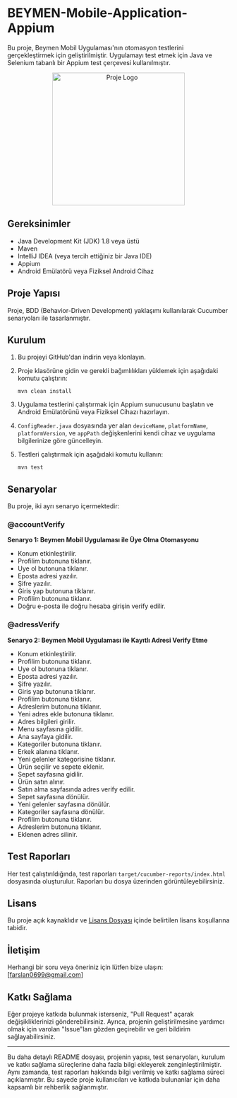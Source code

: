 # BEYMEN-Mobile-Application-Appium

Bu proje, Beymen Mobil Uygulaması'nın otomasyon testlerini gerçekleştirmek için geliştirilmiştir. Uygulamayı test etmek için Java ve Selenium tabanlı bir Appium test çerçevesi kullanılmıştır.

<p align="center">
  <img src="https://landostudio.com/wp-content/uploads/2020/11/beymen-logo.png" alt="Proje Logo" width="300" />
</p>

## Gereksinimler

- Java Development Kit (JDK) 1.8 veya üstü
- Maven
- IntelliJ IDEA (veya tercih ettiğiniz bir Java IDE)
- Appium
- Android Emülatörü veya Fiziksel Android Cihaz

## Proje Yapısı

Proje, BDD (Behavior-Driven Development) yaklaşımı kullanılarak Cucumber senaryoları ile tasarlanmıştır.

## Kurulum

1. Bu projeyi GitHub'dan indirin veya klonlayın.

2. Proje klasörüne gidin ve gerekli bağımlılıkları yüklemek için aşağıdaki komutu çalıştırın:
   ```
   mvn clean install
   ```

3. Uygulama testlerini çalıştırmak için Appium sunucusunu başlatın ve Android Emülatörünü veya Fiziksel Cihazı hazırlayın.

4. `ConfigReader.java` dosyasında yer alan `deviceName`, `platformName`, `platformVersion`, ve `appPath` değişkenlerini kendi cihaz ve uygulama bilgilerinize göre güncelleyin.

5. Testleri çalıştırmak için aşağıdaki komutu kullanın:
   ```
   mvn test
   ```

## Senaryolar

Bu proje, iki ayrı senaryo içermektedir:

### @accountVerify

**Senaryo 1: Beymen Mobil Uygulaması ile Üye Olma Otomasyonu**
- Konum etkinleştirilir.
- Profilim butonuna tiklanır.
- Uye ol butonuna tiklanır.
- Eposta adresi yazılır.
- Şifre yazılır.
- Giris yap butonuna tiklanır.
- Profilim butonuna tiklanır.
- Doğru e-posta ile doğru hesaba girişin verify edilir.

### @adressVerify

**Senaryo 2: Beymen Mobil Uygulaması ile Kayıtlı Adresi Verify Etme**
- Konum etkinleştirilir.
- Profilim butonuna tiklanır.
- Uye ol butonuna tiklanır.
- Eposta adresi yazılır.
- Şifre yazılır.
- Giris yap butonuna tiklanır.
- Profilim butonuna tiklanır.
- Adreslerim butonuna tiklanır.
- Yeni adres ekle butonuna tiklanır.
- Adres bilgileri girilir.
- Menu sayfasına gidilir.
- Ana sayfaya gidilir.
- Kategoriler butonuna tiklanır.
- Erkek alanına tiklanır.
- Yeni gelenler kategorisine tiklanır.
- Ürün seçilir ve sepete eklenir.
- Sepet sayfasına gidilir.
- Ürün satın alınır.
- Satın alma sayfasında adres verify edilir.
- Sepet sayfasına dönülür.
- Yeni gelenler sayfasına dönülür.
- Kategoriler sayfasına dönülür.
- Profilim butonuna tiklanır.
- Adreslerim butonuna tiklanır.
- Eklenen adres silinir.

## Test Raporları

Her test çalıştırıldığında, test raporları `target/cucumber-reports/index.html` dosyasında oluşturulur. Raporları bu dosya üzerinden görüntüleyebilirsiniz.

## Lisans

Bu proje açık kaynaklıdır ve [Lisans Dosyası](LICENSE) içinde belirtilen lisans koşullarına tabidir.

## İletişim

Herhangi bir soru veya öneriniz için lütfen bize ulaşın: [farslan0699@gmail.com]

## Katkı Sağlama

Eğer projeye katkıda bulunmak isterseniz, "Pull Request" açarak değişikliklerinizi gönderebilirsiniz. Ayrıca, projenin geliştirilmesine yardımcı olmak için varolan "Issue"ları gözden geçirebilir ve geri bildirim sağlayabilirsiniz.

---

Bu daha detaylı README dosyası, projenin yapısı, test senaryoları, kurulum ve katkı sağlama süreçlerine daha fazla bilgi ekleyerek zenginleştirilmiştir. Aynı zamanda, test raporları hakkında bilgi verilmiş ve katkı sağlama süreci açıklanmıştır. Bu sayede proje kullanıcıları ve katkıda bulunanlar için daha kapsamlı bir rehberlik sağlanmıştır.
